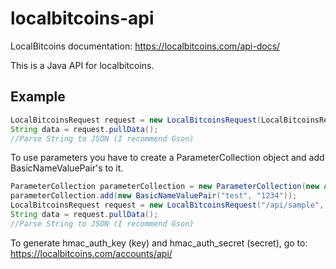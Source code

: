 # localbitcoins-api

LocalBitcoins documentation: https://localbitcoins.com/api-docs/

This is a Java API for localbitcoins. 

## Example

```Java
LocalBitcoinsRequest request = new LocalBitcoinsRequest(LocalBitcoinsRequest.WALLET, null, LocalBitcoinsRequest.HttpType.GET);
String data = request.pullData();
//Parse String to JSON (I recommend Gson)
```
To use parameters you have to create a ParameterCollection object and add BasicNameValuePair's to it.
```Java
ParameterCollection parameterCollection = new ParameterCollection(new ArrayList<>());
parameterCollection.add(new BasicNameValuePair("test", "1234"));
LocalBitcoinsRequest request = new LocalBitcoinsRequest("/api/sample", parameterCollection, LocalBitcoinsRequest.HttpType.POST);
String data = request.pullData();
//Parse String to JSON (I recommend Gson)
```

To generate hmac_auth_key (key) and hmac_auth_secret (secret), go to: https://localbitcoins.com/accounts/api/
